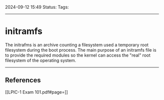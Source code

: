 2024-09-12 15:49
Status:
Tags:
___
# initramfs

The initrafms is an archive counting a filesystem used a temporary root filesystem during the boot process.
The main purpose of an initramfs file is to provide the required modules so the kernel can access the "real" root filesystem of the operating system.


___
## References
[[LPIC-1 Exam 101.pdf#page=]]